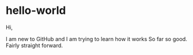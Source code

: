 # hello-world

Hi, 

I am new to GitHub and I am trying to learn how it works
So far so good. Fairly straight forward. 


